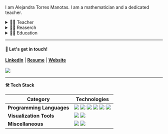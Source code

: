 I am Alejandra Torres Manotas. I am a mathematician and a dedicated teacher. 

<details>
<summary>👩‍🏫 Teacher</summary>
    <ul>
<li> Professor of Discrete Mathematics and Tutoring Teacher.</li>
<li> Online Tutor.</li>
<li>Levels: Bachelor's degree.</li>
        </ul>
</details>

<details>  
<summary>🧑‍🔬 Reaserch</summary>
    <ul>
    <li>General homogeneous potential and Kepler's problem (Celestial Mechanics, Numerical Methods and Python implementation).</li>
    <li>Closed stable orbits in a strongly coupled resonant Wilberforce pendulum (Perturbation Theory and Wxmaxima and Python implementation).</li>
    <li>Isochronous center problem (EDO, Complex Analysis and Mathematica implementation)</li>
</details>

<details>
<summary>👩‍🎓 Education </summary>
    <ul>
<li>🇲🇽 Master's in Applied Mathematics and Mathematical Physics.</li>
<li>🇨🇴 Bachelor's degree in Mathematics.</li>
<li>🕸️ Been coding for over ten years!</li>
    </ul>
</details>

<hr>

#### 💬 Let's get in touch!
<b><a href='https://www.linkedin.com/in/alejandratmanotas/' target='_blank'>LinkedIn</a></b> | <b><a href='https://drive.google.com/file/d/1dD602-ySC5XZIVGcSj-iw22T5LT6bHXJ/view?usp=drive_link' target='_blank'>Resume</a></b> | <b><a href='https://alejandratm.github.io/AlejandraTManotas/#about' target='_blank'>Website</a></b>
<br><br>
![](https://komarev.com/ghpvc/?username=AlejandraTM&style=flat&style=plastic) 

<hr>

<!-- Tech Stack -->  
<b>🛠️ Tech Stack</b>
    <p>

| **Category** | **Technologies** |
| - | - |
**Programming Languages** | <img src='https://img.shields.io/static/v1?label=&message=Python&color=3C78A9&logo=python&logoColor=white'> <img src='https://img.shields.io/static/v1?label=&message=SQL&color=004F9F&logo=postgresql&logoColor=white'> <img src='https://img.shields.io/static/v1?label=&message=SageMath&color=1b1ab6&logo=PyG&logoColor=white'> <img src='https://img.shields.io/static/v1?label=&message=R&color=276DC2&logo=r&logoColor=white'> <img src='https://img.shields.io/static/v1?label=&message=C%2B%2B&color=00599C&logo=c%2B%2B&logoColor=white'> <img src='https://img.shields.io/badge/Julia-8A2BE2&logo=julia&logoColor=white'> 
**Visualization Tools** | <img src='https://img.shields.io/static/v1?label=&message=Plotly&color=404f76&logo=plotly&logoColor=a4a4bb'> <img src='https://img.shields.io/static/v1?label=&message=Power%20BI&color=F2C811&logo=powerbi&logoColor=gray'>      
**Miscellaneous** | <img src='https://img.shields.io/static/v1?label=&message=Git&color=F05032&logo=git&logoColor=white'> <img src='https://img.shields.io/static/v1?label=&message=LaTeX&color=008080&logo=LaTeX&logoColor=white'>
  </p>
